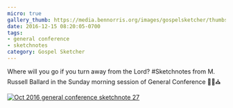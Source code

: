 ```yaml
---
micro: true
gallery_thumb: https://media.bennorris.org/images/gospelsketcher/thumbs/oct-16-4-ballard.jpg
date: 2016-12-15 08:20:05-0700
tags:
- general conference
- sketchnotes
category: Gospel Sketcher
---
```


Where will you go if you turn away from the Lord?
#Sketchnotes from M. Russell Ballard in the Sunday morning session of General Conference ✍🏼⛪️

[![Oct 2016 general conference sketchnote 27](https://media.bennorris.org/images/gospelsketcher/general-conference/oct-2016/oct-16-4-ballard.jpg)](https://media.bennorris.org/images/gospelsketcher/general-conference/oct-2016/oct-16-4-ballard.jpg)